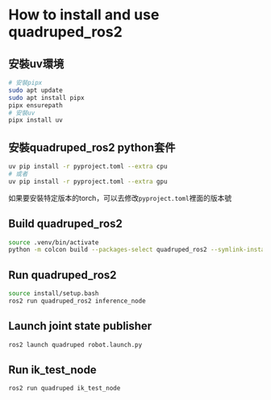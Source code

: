 # How to install and use quadruped_ros2
## 安裝uv環境
```bash
# 安裝pipx
sudo apt update
sudo apt install pipx
pipx ensurepath
# 安裝uv
pipx install uv
```

## 安裝quadruped_ros2 python套件
```bash
uv pip install -r pyproject.toml --extra cpu
# 或者
uv pip install -r pyproject.toml --extra gpu
```
如果要安裝特定版本的torch，可以去修改`pyproject.toml`裡面的版本號


## Build quadruped_ros2
```bash
source .venv/bin/activate
python -m colcon build --packages-select quadruped_ros2 --symlink-install
```

## Run quadruped_ros2
```bash
source install/setup.bash
ros2 run quadruped_ros2 inference_node
```

## Launch joint state publisher
```bash
ros2 launch quadruped robot.launch.py
```

## Run ik_test_node
```bash
ros2 run quadruped ik_test_node
```